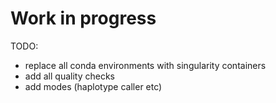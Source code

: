 # Work in progress

TODO:
- replace all conda environments with singularity containers
- add all quality checks
- add modes (haplotype caller etc)
